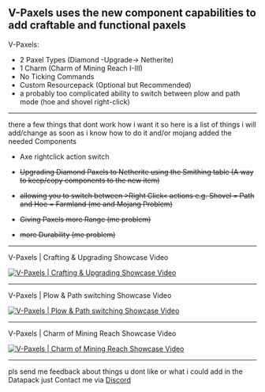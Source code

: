V-Paxels uses the new component capabilities to add craftable and functional paxels
------
V-Paxels:
- 2 Paxel Types (Diamond -Upgrade-> Netherite)
- 1 Charm (Charm of Mining Reach I-III)
- No Ticking Commands
- Custom Resourcepack (Optional but Recommended)
- a probably too complicated ability to switch between plow and path mode (hoe and shovel right-click)
------

there a few things that dont work how i want it so here is a list of things i will add/change as soon as i know how to do it and/or mojang added the needed Components

- Axe rightclick action switch

- ~~Upgrading Diamond Paxels to Netherite using the Smithing table (A way to keep/copy components to the new item)~~

- ~~allowing you to switch between >Right Click< actions e.g. Shovel = Path and Hoe = Farmland (me and Mojang Problem)~~
- ~~Giving Paxels more Range (me problem)~~
- ~~more Durability (me problem)~~ 

-----

V-Paxels | Crafting & Upgrading Showcase Video

[![V-Paxels | Crafting & Upgrading Showcase Video](https://img.youtube.com/vi/rJtCld3wtzc/0.jpg)](https://www.youtube.com/watch?v=rJtCld3wtzc)

-----

V-Paxels | Plow & Path switching Showcase Video

[![V-Paxels | Plow & Path switching Showcase Video](https://img.youtube.com/vi/OVhDcED9fN0/0.jpg)](https://www.youtube.com/watch?v=OVhDcED9fN0)

-----

V-Paxels | Charm of Mining Reach Showcase Video

[![V-Paxels | Charm of Mining Reach Showcase Video](https://img.youtube.com/vi/23J2xZaW0FY/0.jpg)](https://www.youtube.com/watch?v=23J2xZaW0FY)

-----










pls send me feedback about things u dont like or what i could add in the Datapack just Contact me via [Discord](https://discord.com/users/570869095302692864)
